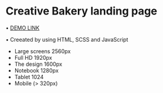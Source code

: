 # Creative Bakery landing page

• [DEMO LINK](https://kate-khon.github.io/layout_creativeBakery/)

• Creeated by using HTML, SCSS and JavaScript


- Large screens 2560px
- Full HD 1920px
- The design 1600px
- Notebook 1280px
- Tablet 1024
- Mobile (> 320px)
